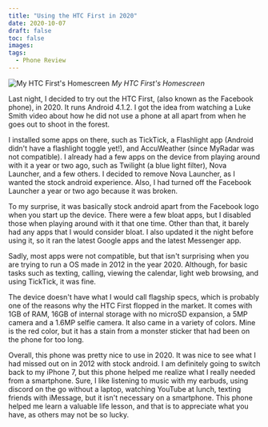 ```yaml
---
title: "Using the HTC First in 2020"
date: 2020-10-07
draft: false
toc: false
images:
tags:
  - Phone Review
---
```

![My HTC First's Homescreen](/post-photos/htc-first.HEIC)
_My HTC First's Homescreen_

Last night, I decided to try out the HTC First, (also known as the Facebook phone), in 2020. It runs Android 4.1.2. I got the idea from watching a Luke Smith video about how he did not use a phone at all apart from when he goes out to shoot in the forest. 

I installed some apps on there, such as TickTick, a Flashlight app (Android didn't have a flashlight toggle yet!), and AccuWeather (since MyRadar was not compatible). I already had a few apps on the device from playing around with it a year or two ago, such as Twilight (a blue light filter), Nova Launcher, and a few others. I decided to remove Nova Launcher, as I wanted the stock android experience. Also, I had turned off the Facebook Launcher a year or two ago because it was broken. 

To my surprise, it was basically stock android apart from the Facebook logo when you start up the device. There were a few bloat apps, but I disabled those when playing around with it that one time. Other than that, it barely had any apps that I would consider bloat. I also updated it the night before using it, so it ran the latest Google apps and the latest Messenger app.

Sadly, most apps were not compatible, but that isn't surprising when you are trying to run a OS made in 2012 in the year 2020. Although, for basic tasks such as texting, calling, viewing the calendar, light web browsing, and using TickTick, it was fine. 

The device doesn't have what I would call flagship specs, which is probably one of the reasons why the HTC First flopped in the market. It comes with 1GB of RAM, 16GB of internal storage with no microSD expansion, a 5MP camera and a 1.6MP selfie camera. It also came in a variety of colors. Mine is the red color, but it has a stain from a monster sticker that had been on the phone for too long.

Overall, this phone was pretty nice to use in 2020. It was nice to see what I had missed out on in 2012 with stock android. I am definitely going to switch back to my iPhone 7, but this phone helped me realize what I really needed from a smartphone. Sure, I like listening to music with my earbuds, using discord on the go without a laptop, watching YouTube at lunch, texting friends with iMessage, but it isn't necessary on a smartphone. This phone helped me learn a valuable life lesson, and that is to appreciate what you have, as others may not be so lucky.
